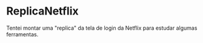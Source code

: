 # ReplicaNetflix
Tentei montar uma "replica" da tela de login da Netflix para estudar algumas ferramentas.
